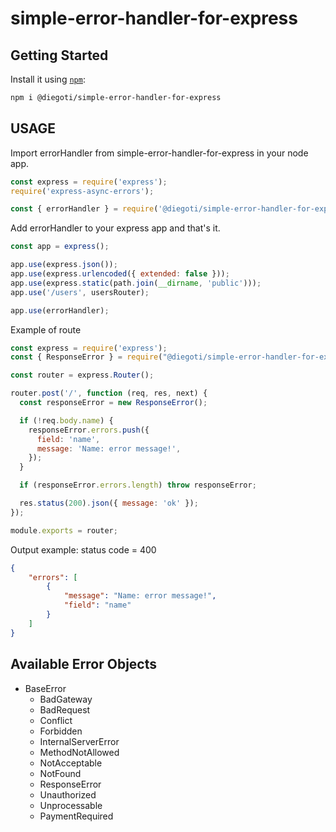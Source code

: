 # simple-error-handler-for-express

## Getting Started

Install it using [`npm`](https://www.npmjs.com/package/@diegoti/simple-error-handler-for-express):

```bash
npm i @diegoti/simple-error-handler-for-express
```
## USAGE

Import errorHandler from simple-error-handler-for-express in your node app.

```javascript
const express = require('express');
require('express-async-errors');

const { errorHandler } = require('@diegoti/simple-error-handler-for-express');
```

Add errorHandler to your express app and that's it.

```javascript
const app = express();

app.use(express.json());
app.use(express.urlencoded({ extended: false }));
app.use(express.static(path.join(__dirname, 'public')));
app.use('/users', usersRouter);

app.use(errorHandler);
```

Example of route

```javascript
const express = require('express');
const { ResponseError } = require("@diegoti/simple-error-handler-for-express");

const router = express.Router();

router.post('/', function (req, res, next) {
  const responseError = new ResponseError();

  if (!req.body.name) {
    responseError.errors.push({
      field: 'name',
      message: 'Name: error message!',
    });
  }

  if (responseError.errors.length) throw responseError;

  res.status(200).json({ message: 'ok' });
});

module.exports = router;
```

Output example:
status code = 400

```json
{
    "errors": [
        {
            "message": "Name: error message!",
            "field": "name"
        }
    ]
}
```

Available Error Objects
-----------------
* BaseError
  * BadGateway
  * BadRequest
  * Conflict
  * Forbidden
  * InternalServerError
  * MethodNotAllowed
  * NotAcceptable
  * NotFound
  * ResponseError
  * Unauthorized
  * Unprocessable
  * PaymentRequired
